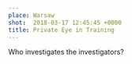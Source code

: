 ```yaml
---
place: Warsaw
shot:  2018-03-17 12:45:45 +0000
title: Private Eye in Training
---
```


Who investigates the investigators?
